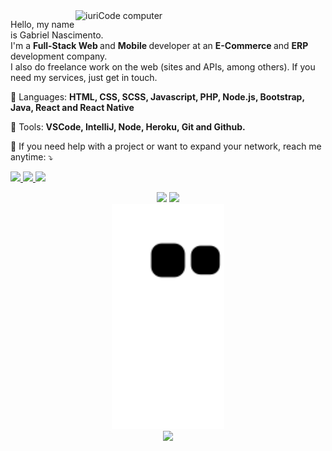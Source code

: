 <img src = "https://raw.githubusercontent.com/MicaelliMedeiros/micaellimedeiros/master/image/computer-illustration.png" min-width = "400px" max-width = "400px" width = "400px" align = "right" alt = "iuriCode computer">

<p align = "left">
  Hello, my name is Gabriel Nascimento. <br/> 
  I'm a <strong> Full-Stack Web </strong> and <strong> Mobile </strong> developer at an <strong> E-Commerce </strong> and <strong> ERP </strong> development company. <br/>
  I also do freelance work on the web (sites and APIs, among others). If you need my services, just get in touch.
</p>

<p align = "left">
  🦄 Languages: <strong> HTML, CSS, SCSS, Javascript, PHP, Node.js, Bootstrap, Java, React and React Native </strong>
</p>

<p align = "left">
  💼 Tools: <strong> VSCode, IntelliJ, Node, Heroku, Git and Github. </strong>
</p>

<p align = "left">
  💌 If you need help with a project or want to expand your network, reach me anytime: ⤵️
</p>

<p align = "left">
  <a href="mailto:gsnaxsi@gmail.com" alt="Gmail">
  <img src = "https://img.shields.io/badge/-Gmail-FF0000?style=flat-square&labelColor=FF0000&logo=gmail&logoColor=white&link=LINK-DO-SEU-EMAIL" /> </a>
  
  <a href="https://wa.me/5518998138357" alt="WhatsApp">
  <img src = "https://img.shields.io/badge/-WhatsApp-25d366?style=flat-square&labelColor=25d366&logo=whatsapp&logoColor=white&link=API-DO-SEU-WHATSAPP" /> </a>

  <a href="https://instagram.com/hate.sz" alt="Instagram">
  <img src = "https://img.shields.io/badge/-Instagram-DF0174?style=flat-square&labelColor=DF0174&logo=instagram&logoColor=white&link=LINK-DO-SEU-INSTAGRAM" /> </a>
</p>

 <div align="center">
  <img height="180em" src="https://github-readme-stats.vercel.app/api?username=gs-nasc&count_private=true&show_icons=true&theme=dark&show_icons=true"/>
  <img height="180em" src="https://github-readme-stats.vercel.app/api/top-langs/?username=gs-nasc&layout=compact&theme=dark&langs_count=7"/>
</div>
<div align="center">
  <img height="360em" src="https://github.com/gs-nasc/gs-nasc/blob/output/github-contribution-grid-snake.svg" />
</div>

<div align="center">
  <a href="https://spotify-github-profile.vercel.app/api/view?uid=f09aqxs67fldzguf3kqps0yjf&redirect=true" target="_blank">
      <img src="https://spotify-github-profile.vercel.app/api/view?uid=f09aqxs67fldzguf3kqps0yjf&cover_image=true&theme=default&bar_color_cover=true" />
  </a>
</div>
